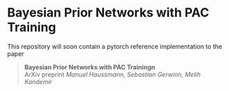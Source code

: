 # Bayesian Prior Networks with PAC Training

This repository will soon contain a pytorch reference implementation to the paper
> **Bayesian Prior Networks with PAC Trainingn**  
> ArXiv preprint 
> *Manuel Haussmann, Sebastian Gerwinn, Melih Kandemir*
